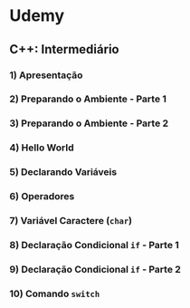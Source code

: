 # Udemy

## C++: Intermediário

### 1) Apresentação

### 2) Preparando o Ambiente - Parte 1

### 3) Preparando o Ambiente - Parte 2

### 4) Hello World

### 5) Declarando Variáveis

### 6) Operadores

### 7) Variável Caractere (```char```)

### 8) Declaração Condicional ```if``` - Parte 1

### 9) Declaração Condicional ```if``` - Parte 2

### 10) Comando ```switch```